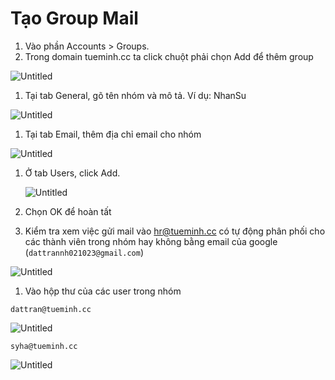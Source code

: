 # Tạo Group Mail

1. Vào phần Accounts > Groups.
2. Trong domain tueminh.cc ta click chuột phải chọn Add để thêm group

![Untitled](Ta%CC%A3o%20Group%20Mail%20daa4e9490e654cdda8c232a2428a0f16/Untitled.png)

1. Tại tab General, gõ tên nhóm và mô tả. Ví dụ: NhanSu

![Untitled](Ta%CC%A3o%20Group%20Mail%20daa4e9490e654cdda8c232a2428a0f16/Untitled%201.png)

1. Tại tab Email, thêm địa chỉ email cho nhóm

![Untitled](Ta%CC%A3o%20Group%20Mail%20daa4e9490e654cdda8c232a2428a0f16/Untitled%202.png)

1. Ở tab Users, click Add.
    
    ![Untitled](Ta%CC%A3o%20Group%20Mail%20daa4e9490e654cdda8c232a2428a0f16/Untitled%203.png)
    
2. Chọn OK để hoàn tất
3. Kiểm tra xem việc gửi mail vào hr@tueminh.cc có tự động phân phối cho các thành viên trong nhóm hay không bằng email của google (`dattrannh021023@gmail.com`)

![Untitled](Ta%CC%A3o%20Group%20Mail%20daa4e9490e654cdda8c232a2428a0f16/Untitled%204.png)

1. Vào hộp thư của các user trong nhóm

`dattran@tueminh.cc`

![Untitled](Ta%CC%A3o%20Group%20Mail%20daa4e9490e654cdda8c232a2428a0f16/Untitled%205.png)

`syha@tueminh.cc`

![Untitled](Ta%CC%A3o%20Group%20Mail%20daa4e9490e654cdda8c232a2428a0f16/Untitled%206.png)